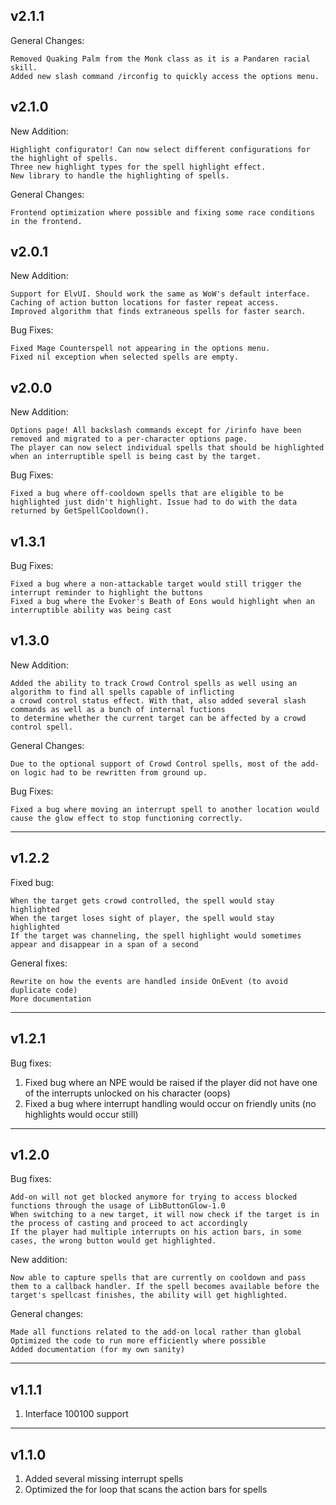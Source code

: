 ## v2.1.1
General Changes:

    Removed Quaking Palm from the Monk class as it is a Pandaren racial skill.
    Added new slash command /irconfig to quickly access the options menu.

## v2.1.0
New Addition:

    Highlight configurator! Can now select different configurations for the highlight of spells.
    Three new highlight types for the spell highlight effect.
    New library to handle the highlighting of spells.

General Changes:

    Frontend optimization where possible and fixing some race conditions in the frontend.

## v2.0.1
New Addition:

    Support for ElvUI. Should work the same as WoW's default interface.
    Caching of action button locations for faster repeat access.
    Improved algorithm that finds extraneous spells for faster search.

Bug Fixes:

    Fixed Mage Counterspell not appearing in the options menu.
    Fixed nil exception when selected spells are empty.

## v2.0.0
New Addition:

    Options page! All backslash commands except for /irinfo have been removed and migrated to a per-character options page.
    The player can now select individual spells that should be highlighted when an interruptible spell is being cast by the target.

Bug Fixes:

    Fixed a bug where off-cooldown spells that are eligible to be highlighted just didn't highlight. Issue had to do with the data returned by GetSpellCooldown().

## v1.3.1
Bug Fixes:

    Fixed a bug where a non-attackable target would still trigger the interrupt reminder to highlight the buttons
    Fixed a bug where the Evoker's Beath of Eons would highlight when an interruptible ability was being cast 

## v1.3.0
New Addition:

    Added the ability to track Crowd Control spells as well using an algorithm to find all spells capable of inflicting
    a crowd control status effect. With that, also added several slash commands as well as a bunch of internal fuctions
    to determine whether the current target can be affected by a crowd control spell.

General Changes:

    Due to the optional support of Crowd Control spells, most of the add-on logic had to be rewritten from ground up.

Bug Fixes:

    Fixed a bug where moving an interrupt spell to another location would cause the glow effect to stop functioning correctly.

---

## v1.2.2
Fixed bug:

    When the target gets crowd controlled, the spell would stay highlighted
    When the target loses sight of player, the spell would stay highlighted
    If the target was channeling, the spell highlight would sometimes appear and disappear in a span of a second

General fixes:

    Rewrite on how the events are handled inside OnEvent (to avoid duplicate code)
    More documentation
---

## v1.2.1
Bug fixes:
1. Fixed bug where an NPE would be raised if the player did not have one of the interrupts unlocked on his character (oops)
2. Fixed a bug where interrupt handling would occur on friendly units (no highlights would occur still)

---

## v1.2.0
Bug fixes:

    Add-on will not get blocked anymore for trying to access blocked functions through the usage of LibButtonGlow-1.0
    When switching to a new target, it will now check if the target is in the process of casting and proceed to act accordingly
    If the player had multiple interrupts on his action bars, in some cases, the wrong button would get highlighted.

New addition:

    Now able to capture spells that are currently on cooldown and pass them to a callback handler. If the spell becomes available before the target's spellcast finishes, the ability will get highlighted.

General changes:

    Made all functions related to the add-on local rather than global
    Optimized the code to run more efficiently where possible
    Added documentation (for my own sanity)

---

## v1.1.1
1. Interface 100100 support

---

## v1.1.0
1. Added several missing interrupt spells
2. Optimized the for loop that scans the action bars for spells